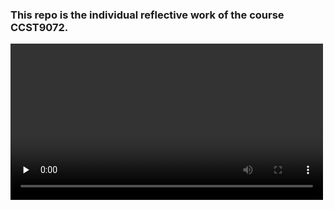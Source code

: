 ### This repo is the individual reflective work of the course CCST9072.

<video id="video" controls="" preload="none" poster="" width="500px">
      <source id="mp4" src="https://github.com/coder-booker/CCST9072_teeth_mini_game/blob/main/CCST9072_reflective_demo.mp4" type="video/mp4">
</videos>


